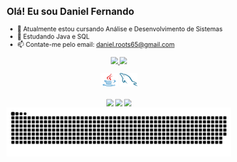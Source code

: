 ## Olá! Eu sou Daniel Fernando

- 🔭 Atualmente estou cursando Análise e Desenvolvimento de Sistemas
- 🌱 Estudando Java e SQL
- 📫 Contate-me pelo email: daniel.roots65@gmail.com


<div align="center">
   <div align="center">
    <a href="https://github.com/daniiel-fernando">
        <img height="180em" src="https://github-readme-stats.vercel.app/api?username=daniiel-fernando&show_icons=true&theme=dracula&include_all_commits=true&count_private=true"/>
        <img height="180em" src="https://github-readme-stats.vercel.app/api/top-langs/?username=daniiel-fernando&layout=compact&langs_count=7&theme=dark" />
    </a>
</div>

<div><br>
    <img align="center" alt="Daniel-Java" height="30" width="40" src="https://raw.githubusercontent.com/devicons/devicon/master/icons/java/java-original.svg">
    <img align="center" alt="Daniel-SQL" height="30" width="40" src="https://raw.githubusercontent.com/devicons/devicon/master/icons/mysql/mysql-original.svg">
</div>

##

<div>
    <a href="https://www.instagram.com/dan_hoo/" target="_blank"><img src="https://img.shields.io/badge/-Instagram-%23E4405F?style=for-the-badge&logo=instagram&logoColor=white" target="_blank"></a>
    <a href="mailto:daniel.roots65@gmail.com"><img src="https://img.shields.io/badge/-Gmail-%23333?style=for-the-badge&logo=gmail&logoColor=white" target="_blank"></a>
    <a href="https://www.linkedin.com/in/daniel-f-67089aa8/" target="_blank"><img src="https://img.shields.io/badge/-LinkedIn-%230077B5?style=for-the-badge&logo=linkedin&logoColor=white" target="_blank"></a>
</div>

<picture>
  <source media="(prefers-color-scheme: dark)" srcset="https://raw.githubusercontent.com/daniiel-fernando/daniiel-fernando/output/github-contribution-grid-snake-dark.svg">
  <source media="(prefers-color-scheme: light)" srcset="https://raw.githubusercontent.com/daniiel-fernando/daniiel-fernando/output/github-contribution-grid-snake.svg">
  <img alt="github contribution grid snake animation" src="https://raw.githubusercontent.com/daniiel-fernando/daniiel-fernando/output/github-contribution-grid-snake.svg">
</picture>

